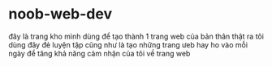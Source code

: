 # noob-web-dev
đây là trang kho mình dùng để tạo thành 1 trang web của bản thân
thật ra tôi dùng đây đẻ luyện tập cũng như là tạo những trang ưeb hay ho vào mỗi ngày để tăng khả năng cảm nhận của tôi về trang web

